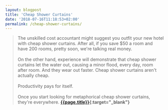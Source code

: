```yaml
---
layout: blogpost
title: 'Cheap Shower Curtains'
date: '2018-07-16T11:18:53+02:00'
permalink: /cheap-shower-curtains/
---
```

>The unskilled cost accountant might suggest you outfit your new hotel with cheap shower curtains. After all, if you save $50 a room and have 200 rooms, pretty soon, we're talking real money.
<br /><br />
On the other hand, experience will demonstrate that cheap shower curtains let the water out, causing a minor flood, every day, room after room. And they wear out faster. Cheap shower curtains aren't actually cheap.
<br /><br />
Productivity pays for itself.
<br /><br />
Once you start looking for metaphorical cheap shower curtains, they're everywhere.
**[{{page.title}}](https://seths.blog/2018/07/cheap-shower-curtains/){:target="_blank"}**
